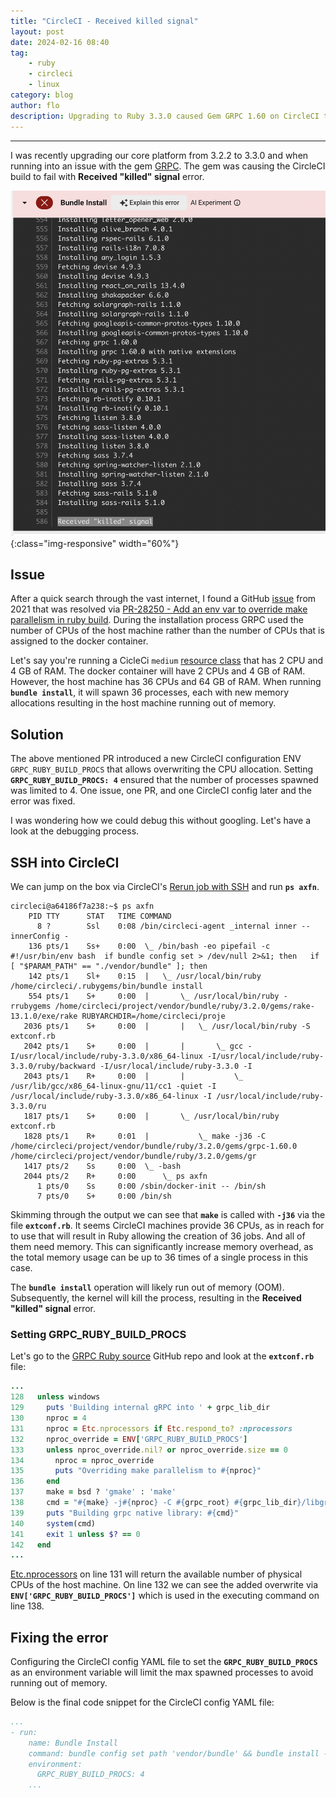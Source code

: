 ```yaml
---
title: "CircleCI - Received killed signal"
layout: post
date: 2024-02-16 08:40
tag:
    - ruby
    - circleci
    - linux
category: blog
author: flo
description: Upgrading to Ruby 3.3.0 caused Gem GRPC 1.60 on CircleCI throw Received 'killed' signal as a result of running out of memory.
---
```


---

I was recently upgrading our core platform from 3.2.2 to 3.3.0 and when running into an issue with the gem [GRPC](https://github.com/grpc/grpc/tree/master/src/ruby). The gem was causing the CircleCI build to fail with **Received "killed" signal** error.

![received_kill_signal_circleci_error](/assets/images/circleci_received_killed_signal/received_killed_signal_circleci_error.png){:class="img-responsive" width="60%"}

## Issue

After a quick search through the vast internet, I found a GitHub [issue](https://github.com/grpc/grpc/issues/28244) from 2021 that was resolved via [PR-28250 - Add an env var to override make parallelism in ruby build](https://github.com/grpc/grpc/pull/28250). During the installation process GRPC used the number of CPUs of the host machine rather than the number of CPUs that is assigned to the docker container.

Let's say you're running a CicleCi `medium` [resource class](https://circleci.com/product/features/resource-classes/) that has 2 CPU and 4 GB of RAM. The docker container will have 2 CPUs and 4 GB of RAM. However, the host machine has 36 CPUs and 64 GB of RAM. When running **`bundle install`**, it will spawn 36 processes, each with new memory allocations resulting in the host machine running out of memory.

## Solution

The above mentioned PR introduced a new CircleCI configuration ENV `GRPC_RUBY_BUILD_PROCS` that allows overwriting the CPU allocation. Setting **`GRPC_RUBY_BUILD_PROCS: 4`** ensured that the number of processes spawned was limited to 4. One issue, one PR, and one CircleCI config later and the error was fixed.

I was wondering how we could debug this without googling. Let's have a look at the debugging process.

## SSH into CircleCI

We can jump on the box via CircleCI's [Rerun job with SSH](https://circleci.com/docs/ssh-access-jobs/) and run **`ps axfn`**.

```circleci
circleci@a64186f7a238:~$ ps axfn
    PID TTY      STAT   TIME COMMAND
      8 ?        Ssl    0:08 /bin/circleci-agent _internal inner --innerConfig -
    136 pts/1    Ss+    0:00  \_ /bin/bash -eo pipefail -c #!/usr/bin/env bash  if bundle config set > /dev/null 2>&1; then   if [ "$PARAM_PATH" == "./vendor/bundle" ]; then
    142 pts/1    Sl+    0:15  |   \_ /usr/local/bin/ruby /home/circleci/.rubygems/bin/bundle install
    554 pts/1    S+     0:00  |       \_ /usr/local/bin/ruby -rrubygems /home/circleci/project/vendor/bundle/ruby/3.2.0/gems/rake-13.1.0/exe/rake RUBYARCHDIR=/home/circleci/proje
   2036 pts/1    S+     0:00  |       |   \_ /usr/local/bin/ruby -S extconf.rb
   2042 pts/1    S+     0:00  |       |       \_ gcc -I/usr/local/include/ruby-3.3.0/x86_64-linux -I/usr/local/include/ruby-3.3.0/ruby/backward -I/usr/local/include/ruby-3.3.0 -I
   2043 pts/1    R+     0:00  |       |           \_ /usr/lib/gcc/x86_64-linux-gnu/11/cc1 -quiet -I /usr/local/include/ruby-3.3.0/x86_64-linux -I /usr/local/include/ruby-3.3.0/ru
   1817 pts/1    S+     0:00  |       \_ /usr/local/bin/ruby extconf.rb
   1828 pts/1    R+     0:01  |           \_ make -j36 -C /home/circleci/project/vendor/bundle/ruby/3.2.0/gems/grpc-1.60.0 /home/circleci/project/vendor/bundle/ruby/3.2.0/gems/gr
   1417 pts/2    Ss     0:00  \_ -bash
   2044 pts/2    R+     0:00      \_ ps axfn
      1 pts/0    Ss     0:00 /sbin/docker-init -- /bin/sh
      7 pts/0    S+     0:00 /bin/sh
```

Skimming through the output we can see that **`make`** is called with **`-j36`** via the file **`extconf.rb`**. It seems CircleCI machines provide 36 CPUs, as in reach for to use that will result in Ruby allowing the creation of 36 jobs. And all of them need memory. This can significantly increase memory overhead, as the total memory usage can be up to 36 times of a single process in this case.

The **`bundle install`** operation will likely run out of memory (OOM). Subsequently, the kernel will kill the process, resulting in the **Received "killed" signal** error.

### Setting GRPC_RUBY_BUILD_PROCS

Let's go to the [GRPC Ruby source](https://github.com/grpc/grpc/blob/master/src/ruby/README.md) GitHub repo and look at the **`extconf.rb`** file:

```ruby
...
128   unless windows
129     puts 'Building internal gRPC into ' + grpc_lib_dir
130     nproc = 4
131     nproc = Etc.nprocessors if Etc.respond_to? :nprocessors
132     nproc_override = ENV['GRPC_RUBY_BUILD_PROCS']
133     unless nproc_override.nil? or nproc_override.size == 0
134       nproc = nproc_override
135       puts "Overriding make parallelism to #{nproc}"
136     end
137     make = bsd ? 'gmake' : 'make'
138     cmd = "#{make} -j#{nproc} -C #{grpc_root} #{grpc_lib_dir}/libgrpc.a CONFIG=#{grpc_config} Q="
139     puts "Building grpc native library: #{cmd}"
140     system(cmd)
141     exit 1 unless $? == 0
142   end
...
```

[Etc.nprocessors](https://www.rubydoc.info/stdlib/etc/Etc.nprocessors) on line 131 will return the available number of physical CPUs of the host machine. On line 132 we can see the added overwrite via **`ENV['GRPC_RUBY_BUILD_PROCS']`** which is used in the executing command on line 138.

## Fixing the error

Configuring the CircleCI config YAML file to set the **`GRPC_RUBY_BUILD_PROCS`** as an environment variable will limit the max spawned processes to avoid running out of memory.

Below is the final code snippet for the CircleCI config YAML file:

```yaml
...
- run:
    name: Bundle Install
    command: bundle config set path 'vendor/bundle' && bundle install --deployment --jobs=4
    environment:
      GRPC_RUBY_BUILD_PROCS: 4
    ...
```
